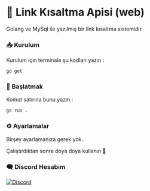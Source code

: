 # 👋 Link Kısaltma Apisi (web)

Golang ve MySql ile yazılmış bir link kısaltma sistemidir.

### 📥 Kurulum

Kurulum için terminale şu kodları yazın : 

```bash
go get 
```

### 🧨 Başlatmak

Komut satırına bunu yazın :

```bash
go run .
```

### ⚙️ Ayarlamalar  
Birşey ayarlamanıza gerek yok.

Çalıştırdıktan sonra doya doya kullanın 💚

### 🗨️ Discord Hesabım

[![Discord](https://lanyard.cnrad.dev/api/1085964318853566524)](https://discord.com/users/1085964318853566524)
